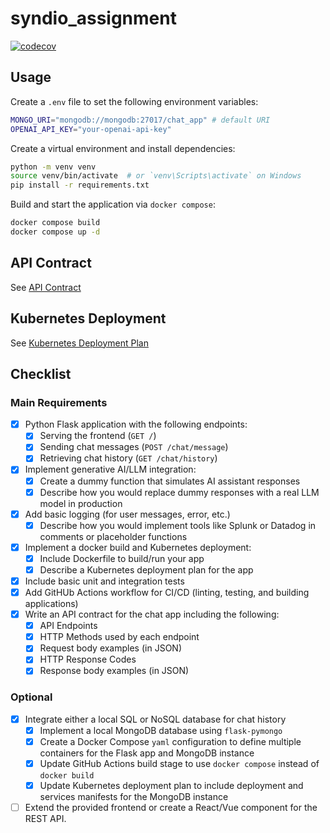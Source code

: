 # syndio_assignment

[![codecov](https://codecov.io/gh/thomastli/syndio_assignment/graph/badge.svg?token=BbIsm1rnoz)](https://codecov.io/gh/thomastli/syndio_assignment)

## Usage
Create a `.env` file to set the following environment variables:

```bash
MONGO_URI="mongodb://mongodb:27017/chat_app" # default URI
OPENAI_API_KEY="your-openai-api-key"
```

Create a virtual environment and install dependencies:

```bash
python -m venv venv
source venv/bin/activate  # or `venv\Scripts\activate` on Windows
pip install -r requirements.txt
```

Build and start the application via `docker compose`:
```bash
docker compose build
docker compose up -d
```

## API Contract
See [API Contract](docs/api_contract.md)

## Kubernetes Deployment
See [Kubernetes Deployment Plan](docs/kubernetes_deployment.md)

## Checklist
### Main Requirements
- [X] Python Flask application with the following endpoints:
  - [X] Serving the frontend (`GET /`)
  - [X] Sending chat messages (`POST /chat/message`)
  - [X] Retrieving chat history (`GET /chat/history`)
- [X] Implement generative AI/LLM integration: 
  - [X] Create a dummy function that simulates AI assistant responses
  - [X] Describe how you would replace dummy responses with a real LLM model in production
- [X] Add basic logging (for user messages, error, etc.)
  - [X] Describe how you would implement tools like Splunk or Datadog in comments or placeholder functions
- [X] Implement a docker build and Kubernetes deployment:
  - [X] Include Dockerfile to build/run your app
  - [X] Describe a Kubernetes deployment plan for the app
- [X] Include basic unit and integration tests
- [X] Add GitHUb Actions workflow for CI/CD (linting, testing, and building applications)
- [X] Write an API contract for the chat app including the following:
  - [X] API Endpoints
  - [X] HTTP Methods used by each endpoint
  - [X] Request body examples (in JSON)
  - [X] HTTP Response Codes 
  - [X] Response body examples (in JSON)

### Optional
- [X] Integrate either a local SQL or NoSQL database for chat history
  - [X] Implement a local MongoDB database using `flask-pymongo`
  - [X] Create a Docker Compose `yaml` configuration to define multiple containers for the Flask app and MongoDB instance
  - [X] Update GitHub Actions build stage to use `docker compose` instead of `docker build`
  - [X] Update Kubernetes deployment plan to include deployment and services manifests for the MongoDB instance
- [ ] Extend the provided frontend or create a React/Vue component for the REST API.
